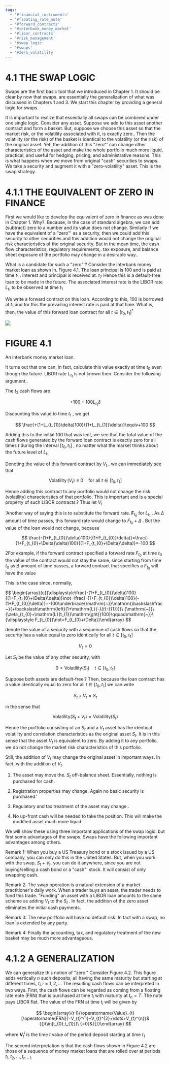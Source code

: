 ```yaml
---
tags:
  - '#financial_instruments'
  - '#floating_rate_note'
  - '#forward_contracts'
  - '#interbank_money_market'
  - '#libor_contracts'
  - '#risk_management'
  - '#swap_logic'
  - '#swaps'
  - '#zero_volatility'
---
```

# 4.1 THE SWAP LOGIC  

Swaps are the first basic tool that we introduced in Chapter 1. It should be clear by now that swaps. are essentially the generalization of what was discussed in Chapters 1 and 3. We start this chapter by providing a general logic for swaps.  

It is important to realize that essentially all swaps can be combined under one single logic. Consider any asset. Suppose we add to this asset another contract and form a basket. But, suppose we choose this asset so that the market risk, or the volatility associated with it, is exactly zero.. Then the volatility (or the risk) of the basket is identical to the volatility (or the risk) of the original asset. Yet, the addition of this "zero"' can change other characteristics of the asset and make the whole portfolio much more liquid, practical, and useful for hedging, pricing, and administrative reasons. This is what happens when we move from original "cash" securities to swaps. We take a security and augment it with a "zero-volatility" asset. This is the swap strategy.  

# 4.1.1 THE EQUIVALENT OF ZERO IN FINANCE  

First we would like to develop the equivalent of zero in finance as was done in Chapter 1. Why?. Because, in the case of standard algebra, we can add (subtract) zero to a number and its value does not change. Similarly if we have the equivalent of a "zero"' as a security, then we could add this security to other securities and this addition would not change the original risk characteristics of the original security. But in the mean time, the cash flow characteristics, regulatory requirements,. tax exposure, and balance sheet exposure of the portfolio may change in a desirable way..  

What is a candidate for such a "zero"'? Consider the interbank money market loan as shown in. Figure 4.1. The loan principal is 100 and is paid at time $t_{1}$ . Interest and principal is received at. $t_{2}$ Hence this is a default-free loan to be made in the future. The associated interest rate is the LIBOR rate $L_{t_{1}}$ to be observed at time $t_{1}$  

We write a forward contract on this loan. According to this, 100 is borrowed at $t_{1}$ and for this the prevailing interest rate is paid at that time. What is, then, the value of this forward loan contract for all $t\in[t_{0},t_{1}]^{\ast}$  

![](6978ee4740834afbd62814cc292b2ba5c71381645043c2381c3a994195b6fe30.jpg)  

# FIGURE 4.1  

An interbank money market loan.  

It turns out that one can, in fact, calculate this value exactly at time $t_{0}$ even though the future. LIBOR rate $L_{t_{1}}$ is not known then. Consider the following argument..  

The $t_{2}$ cash flows are  

$$
+100+100L_{t_{1}}\delta
$$  

Discounting this value to time $t_{1}$ , we get  

$$
\frac{+(1+L_{t_{1}}\delta)100}{(1+L_{t_{1}}\delta)}\equiv+100
$$  

Adding this to the initial 100 that was lent, we see that the total value of the cash flows generated by the forward loan contract is exactly zero for all times $t$ during the interval $[t_{0},t_{1}]$ , no matter what the market thinks about the future level of $L_{t_{1}}$  

Denoting the value of this forward contract by $V_{t}$ , we can immediately see that  

$$
\operatorname{Volatility}(V_{t})\equiv0\quad{\mathrm{for~all~}}t\in[t_{0},t_{1}]
$$  

Hence adding this contract to any portfolio would not change the risk (volatility) characteristics of that portfolio. This is important and is a special property of such LIBOR contracts.? Thus let $V_{t}$  

'Another way of saying this is to substitute the forward rate. $\boldsymbol{F}_{t_{0}}$ for $L_{t_{1}}$ . As $\Delta$ amount of time passes, this forward rate would change to $F_{t_{0}}+\Delta$ . But the value of the loan would not change, because  

$$
\frac{-(1+F_{t_{0}}\delta)100}{(1+F_{t_{0}}\delta)}=\frac{-(1+F_{t_{0}+\Delta}\delta)100}{(1+F_{t_{0}+\Delta}\delta)}=-100
$$  

2For example, if the forward contract specified a forward rate $F_{t_{0}}$ at time $t_{0}$ the value of the contract would not stay the same, since starting from time $t_{0}$ as $\Delta$ amount of time passes, a forward contract that specifies a $F_{t_{0}}$ will have the value  

This is the case since, normally,  

$$
\begin{array}{c}{\displaystyle\frac{-(1+F_{t_{0}}\delta)100}{(1+F_{t_{0}+\Delta}\delta)}\not=\frac{-(1+F_{t_{0}}\delta)100}{-(1+F_{t_{0}}\delta)}=-100\underbrace{\mathrm{~}}\mathrm{\backslashfrac~}\{+\backslash\mathrm{left}(1+\mathrm{L}_{-}\{t_{-}\{1\}\})}\ {\mathrm{~}}\ {\zeta_{t_{0}+\mathrm{L}\{t_{1}\}\mathrm{ght}\}100\}\qquad\mathrm{~}}\ {\displaystyle F_{t_{0}}\not=F_{t_{0}+\Delta}}\end{array}
$$  

denote the value of a security with a sequence of cash flows so that the security has a value equal to zero identically for all $t\in[t_{0},t_{1}]$  

$$
V_{1}=0
$$  

Let $S_{t}$ be the value of any other security, with  

$$
0<\mathrm{Volatility}(S_{t})\quad t\in[t_{0},t_{1}]
$$  

Suppose both assets are default-free.? Then, because the loan contract has a value identically equal to zero for all $t\in[t_{0},t_{1}]$ we can write  

$$
S_{t}+V_{t}=S_{t}
$$  

in the sense that  

$$
\mathrm{Volatility}(S_{t}+V_{t})=\mathrm{Volatility}(S_{t})
$$  

Hence the portfolio consisting of an $S_{t}$ and a $V_{t}$ asset has the identical volatility and correlation characteristics as the original asset $S_{t}.$ It is in this sense that the asset $V_{t}$ is equivalent to zero. By adding it to any portfolio, we do not change the market risk characteristics of this portfolio.  

Still, the addition of $V_{t}$ may change the original asset in important ways. In fact, with the addition of $V_{t}.$  

1. The asset may move the. $S_{t}$ off-balance sheet. Essentially, nothing is purchased for cash.  

2. Registration properties may change. Again no basic security is purchased.'   
3. Regulatory and tax treatment of the asset may change..   
4. No up-front cash will be needed to take the position. This will make the modified asset much more liquid.  

We will show these using three important applications of the swap logic: but first some advantages of the swaps. Swaps have the following important advantages among others.  

Remark 1: When you buy a US Treasury bond or a stock issued by a US company, you can only do this in the United States. But, when you work with the swap, $S_{t}+V_{t},$ you can do it anywhere, since you are not buying/selling a cash bond or a "cash"' stock. It will consist of only swapping cash.  

Remark 2: The swap operation is a natural extension of a market practitioner's daily work. When a trader buys an asset, the trader needs to fund this trade. "Funding" an asset with a LIBOR loan amounts to the same scheme as adding $V_{t}$ to the $S_{t}$ . In fact, the addition of the zero asset eliminates the initial cash payments.  

Remark 3: The new portfolio will have no default risk. In fact with a swap, no loan is extended by any party.  

Remark 4: Finally the accounting, tax, and regulatory treatment of the new basket may be much more advantageous.  

# 4.1.2 A GENERALIZATION  

We can generalize this notion of "zero." Consider Figure 4.2. This figure adds vertically $n$ such deposits, all having the same maturity but starting at different times, $t_{i},i=1,2,\ldots$ The resulting cash flows can be interpreted in two ways. First, the cash flows can be regarded as coming from a floating rate note (FRN) that is purchased at time $t_{i}$ with maturity at $t_{n}=T.$ The note pays LIBOR flat. The value of the FRN at time $t_{i}$ will be given by  

$$
\begin{array}{r l}{\operatorname{Value}_{t}[\operatorname{FRN}]=V_{t}^{1}+V_{t}^{2}+\dots+V_{t}^{n}}&{{}t\in[t_{0},t_{1}]}\ {=0}&{{}}\end{array}
$$  

where $\boldsymbol{V}_{t}^{i}$ is the time $t$ value of the period deposit starting at time $t_{1}$  

The second interpretation is that the cash flows shown in Figure 4.2 are those of a sequence of money market loans that are rolled over at periods $t_{1},t_{2},...,t_{n-1}$  
